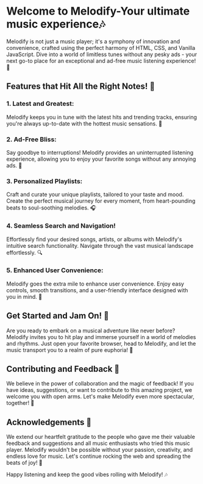 # Welcome to Melodify-Your ultimate music experience🎶

Melodify is not just a music player; it's a symphony of innovation and convenience, crafted using the perfect harmony of HTML, CSS, and Vanilla JavaScript. Dive into a world of limitless tunes without any pesky ads - your next go-to place for an exceptional and ad-free music listening experience! 🚀

## Features that Hit All the Right Notes! 🎵

### 1. Latest and Greatest:
Melodify keeps you in tune with the latest hits and trending tracks, ensuring you're always up-to-date with the hottest music sensations. 🌟

### 2. Ad-Free Bliss:
Say goodbye to interruptions! Melodify provides an uninterrupted listening experience, allowing you to enjoy your favorite songs without any annoying ads. 🚫

### 3. Personalized Playlists:
Craft and curate your unique playlists, tailored to your taste and mood. Create the perfect musical journey for every moment, from heart-pounding beats to soul-soothing melodies. 🎧

### 4. Seamless Search and Navigation!
Effortlessly find your desired songs, artists, or albums with Melodify's intuitive search functionality. Navigate through the vast musical landscape effortlessly. 🔍

### 5. Enhanced User Convenience:
Melodify goes the extra mile to enhance user convenience. Enjoy easy controls, smooth transitions, and a user-friendly interface designed with you in mind. 🎈

## Get Started and Jam On! 🚗

Are you ready to embark on a musical adventure like never before? Melodify invites you to hit play and immerse yourself in a world of melodies and rhythms. Just open your favorite browser, head to Melodify, and let the music transport you to a realm of pure euphoria! 🌌

## Contributing and Feedback 🌟

We believe in the power of collaboration and the magic of feedback! If you have ideas, suggestions, or want to contribute to this amazing project, we welcome you with open arms. Let's make Melodify even more spectacular, together! 🤝

## Acknowledgements 🙏

We extend our heartfelt gratitude to the people who gave me their valuable feedback and suggestions and all music enthusiasts who tried this music player. Melodify wouldn't be possible without your passion, creativity, and endless love for music. Let's continue rocking the web and spreading the beats of joy! 🎉

Happy listening and keep the good vibes rolling with Melodify! 🎶
